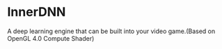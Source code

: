 # InnerDNN
A deep learning engine that can be built into your video game.(Based on OpenGL 4.0 Compute Shader)
